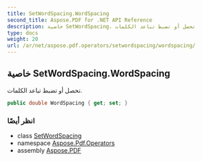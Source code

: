 ```yaml
---
title: SetWordSpacing.WordSpacing
second_title: Aspose.PDF for .NET API Reference
description: خاصية SetWordSpacing. تحصل أو تضبط تباعد الكلمات
type: docs
weight: 20
url: /ar/net/aspose.pdf.operators/setwordspacing/wordspacing/
---
```

## خاصية SetWordSpacing.WordSpacing

تحصل أو تضبط تباعد الكلمات.

```csharp
public double WordSpacing { get; set; }
```

### انظر أيضًا

* class [SetWordSpacing](../)
* namespace [Aspose.Pdf.Operators](../../../aspose.pdf.operators/)
* assembly [Aspose.PDF](../../../)